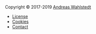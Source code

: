 Copyright &copy; 2017-2019 [Andreas Wahlstedt]( http://www.student.bth.se/~anau17/dbwebb-kurser) 

* [License](license)
* [Cookies](cookies)
* [Contact](contact)
